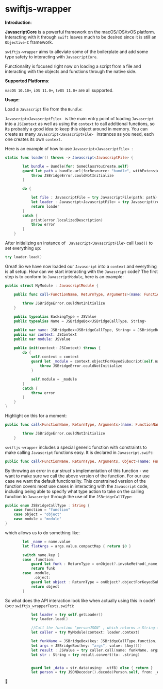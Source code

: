 # swiftjs-wrapper

__Introduction__:

**JavascriptCore** is a powerful framework on the macOS/iOS/tvOS platform.  Interacting with it through ```swift``` leaves much to be desired since it is still an ```Objective-C``` framework.

```swiftjs-wrapper``` aims to alleviate some of the boilerplate and add some type safety to interacting with ```JavascriptCore```.

Functionality is focused right now on loading a script from a file and interacting with the objects and functions through the native side.

**Supported Platforms**:

```macOS 10.10+```,  ```iOS 11.0+```,  ```tvOS 11.0+``` are all supported.

**Usage**:

Load a ```Javascript``` file from the ```Bundle```:

```Javascript<JavascriptFile> ``` is the main entry point of loading ```Javascript``` into a ```JSContext``` as well as using the ```context``` to call additional functions, so its probably a good idea to keep this object around in memory.  You can create as many ```Javascript<JavascriptFile> ``` instances as you need, each one creates its own ```context```.



Here is an example of how to use ```Javascript<JavascriptFile> ```:

```swift
static func loader() throws -> Javascript<JavascriptFile> {

        let bundle = Bundle(for: SomeClassYouCreate.self)
        guard let path = bundle.url(forResource: "bundle", withExtension: "js") else {
            throw JSBridgeError.couldNotInitialize
        }

        do {

            let file : JavascriptFile = try JavascriptFile(path: path)
            let loader : Javascript<JavascriptFile> = try Javascript(resource: file)
            return loader
        }
        catch {
            print(error.localizedDescription)
            throw error
        }
    }
```

After initializing an instance of ``` Javascript<JavascriptFile>``` call ```load()``` to set everything up:

```swift
try loader.load()
```

Great! So we have now loaded our ```Javascript``` into a ```context``` and everything is all setup.  How can we start interacting with the ```Javascript``` code?  The first step is to conform to ```JavascriptModule```, here is an example:

```swift
public struct MyModule : JavascriptModule {

    public func call<FunctionName, ReturnType, Arguments>(name: FunctionName, args: Arguments, onObject: Any?) throws -> ReturnType {

        throw JSBridgeError.couldNotInitialize
    }
    
    public typealias BackingType = JSValue
    public typealias Name = JSBridgeBox<JSBridgeCallType, String>

    public var name: JSBridgeBox<JSBridgeCallType, String> = JSBridgeBox(key: .module, value: "MyModule")
    public var context: JSContext
    public var module: JSValue

    public init(context: JSContext) throws {
        do {
            self.context = context
            guard let _module = context.objectForKeyedSubscript(self.name.value) else {
                throw JSBridgeError.couldNotInitialize
            }

            self.module = _module
        }
        catch {
            throw error
        }
    }
}
```

Highlight on this for a moment:

```swift
public func call<FunctionName, ReturnType, Arguments>(name: FunctionName, args: Arguments, onObject: Any?) throws -> ReturnType {

        throw JSBridgeError.couldNotInitialize
    }
```

```swiftjs-wrapper``` includes a special generic function with constraints to make calling ```Javascript``` functions easy.  It is declared in ```Javascript.swift```:

```swift
public func call<FunctionName, ReturnType, Arguments, Object>(name: FunctionName, args: Arguments, onObject: Object?) throws -> ReturnType where FunctionName : JSBridgeBox<JSBridgeCallType, String> , Arguments : JSBridgeBox<String, Array<Any>>, Object : JSValue
```

By throwing an error in our struct's implementation of this function - we want to make sure we call the above version of the function.  For our use case we want the default functionality.  This constrained version of the function covers most use cases in interacting with the ```Javascript``` code, including being able to specify what type action to take on the calling function to ```Javascript``` through the use of the ```JSBridgeCallType```:

```swift
public enum JSBridgeCallType : String {
    case function = "function"
    case object = "object"
    case module = "module"
}
```

which allows us to do something like:

```swift
        let _name = name.value
        let flatArgs = args.value.compactMap { return $0 }

        switch name.key {
        case .function:
            guard let funk : ReturnType = onObject?.invokeMethod(_name, withArguments:    flatArgs) as? ReturnType else { throw JSBridgeError.failure }
            return funk
        case .module,
             .object:
            guard let object : ReturnType = onObject?.objectForKeyedSubscript(_name) as? ReturnType else { throw JSBridgeError.failure }
            return object
        }
```

So what does the API interaction look like when actually using this in code? (see ```swiftjs_wrapperTests.swift```):

```swift
            let loader = try self.getLoader()
            try loader.load()

            //Call the function "personJSON" , which returns a String (as JSON)
            let caller = try MyModule(context: loader.context)

            let funkName = JSBridgeBox(key: JSBridgeCallType.function, value: "personJSON")
            let args = JSBridgeBox(key: "args", value: [Any]())
            let result : JSValue = try caller.call(name: funkName, args: args, onObject: caller.module)
            let str : String = try result.convert(to: .string)


            guard let _data = str.data(using: .utf8) else { return }
            let person = try JSONDecoder().decode(Person.self, from: _data)

```

:100: